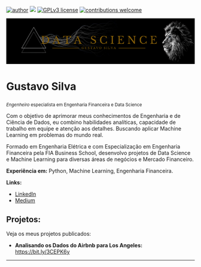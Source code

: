 [![author](https://img.shields.io/badge/author-gustavosilva-red.svg)](https://www.linkedin.com/in/gustavo-vinicius-silva) [![](https://img.shields.io/badge/python-3.7+-blue.svg)](https://www.python.org/downloads/release/python-365/) [![GPLv3 license](https://img.shields.io/badge/License-GPLv3-blue.svg)](http://perso.crans.org/besson/LICENSE.html) [![contributions welcome](https://img.shields.io/badge/contributions-welcome-brightgreen.svg?style=flat)](https://github.com/GustavoSilva95/data_science/issues)

<p align="center">
<img src="TROPICANA (1).png" >
</p>

# Gustavo Silva
<sub>*Engenheiro* especialista em Engenharia Financeira e Data Science</sub>

Com o objetivo de aprimorar meus conhecimentos de Engenharia e de Ciência de Dados, eu combino habilidades analíticas, capacidade de trabalho em equipe e atenção aos detalhes. Buscando aplicar Machine Learning em problemas do mundo real.

Formado em Engenharia Elétrica e com Especialização em Engenharia Financeira pela FIA Business School, desenvolvo projetos de Data Science e Machine Learning para diversas áreas de negócios e Mercado Financeiro.

**Experiência em:** Python, Machine Learning, Engenharia Financeira.

**Links:**
* [LinkedIn](https://www.linkedin.com/in/gustavo-vinicius-silva)
* [Medium](https://medium.com/@gustavo_vinicius_50)

## Projetos:
Veja os meus projetos publicados:

* **Analisando os Dados do Airbnb para Los Angeles:** https://bit.ly/3CEPK6y


---



